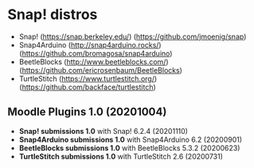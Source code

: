# Snap! distros
- Snap! (https://snap.berkeley.edu/)  (https://github.com/jmoenig/snap)
- Snap4Arduino  (http://snap4arduino.rocks/)  (https://github.com/bromagosa/snap4arduino)
- BeetleBlocks  (http://www.beetleblocks.com/)  (https://github.com/ericrosenbaum/BeetleBlocks)
- TurtleStitch  (https://www.turtlestitch.org/)  (https://github.com/backface/turtlestitch)

## Moodle Plugins 1.0 (20201004)
- **Snap! submissions 1.0** with Snap! 6.2.4 (20201110)
- **Snap4Arduino submissions 1.0** with Snap4Arduino 6.2 (20200901)
- **BeetleBlocks submissions 1.0** with BeetleBlocks 5.3.2 (20200623)
- **TurtleStitch submissions 1.0** with TurtleStitch 2.6 (20200731)
